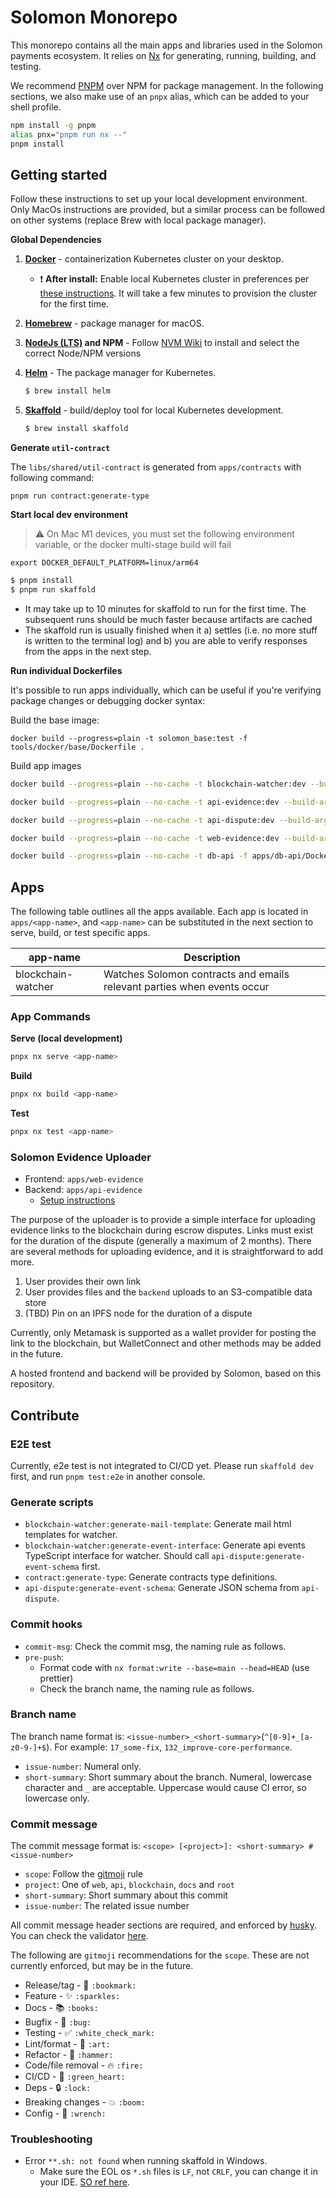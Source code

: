 # Solomon Monorepo

This monorepo contains all the main apps and libraries used in the Solomon payments ecosystem. It relies on [Nx](https://nx.dev) for generating, running, building, and testing.

We recommend [PNPM](https://pnpm.io/) over NPM for package management. In the following sections, we also make use of an `pnpx` alias, which can be added to your shell profile.

```bash
npm install -g pnpm
alias pnx="pnpm run nx --"
pnpm install
```

## Getting started

Follow these instructions to set up your local development environment. Only MacOs instructions are provided, but a similar process can be followed on other systems (replace Brew with local package manager).

**Global Dependencies**

1. **[Docker](https://www.docker.com/products/docker-desktop)** - containerization Kubernetes cluster on your desktop.
   - :exclamation: **After install:** Enable local Kubernetes cluster in preferences per [these instructions](https://docs.docker.com/desktop/kubernetes/#enable-kubernetes).
     It will take a few minutes to provision the cluster for the first time.
2. **[Homebrew](https://brew.sh/)** - package manager for macOS.
3. **[NodeJs (LTS)](https://nodejs.org/docs/latest-v14.x/api/index.html) and NPM** -
   Follow [NVM Wiki](https://github.com/SolomonDefi/solomon-monorepo/wiki/NVM) to install
   and select the correct Node/NPM versions
4. **[Helm](https://helm.sh/)** - The package manager for Kubernetes.

   ```sh
   $ brew install helm
   ```

5. **[Skaffold](https://skaffold.dev/)** - build/deploy tool for local Kubernetes development.

   ```sh
   $ brew install skaffold
   ```

**Generate `util-contract`**

The `libs/shared/util-contract` is generated from `apps/contracts` with following command:

```shell
pnpm run contract:generate-type
```

**Start local dev environment**

> :warning: On Mac M1 devices, you must set the following environment variable, or the docker multi-stage build will fail

```
export DOCKER_DEFAULT_PLATFORM=linux/arm64
```

```sh
$ pnpm install
$ pnpm run skaffold
```

- It may take up to 10 minutes for skaffold to run for the first time. The subsequent runs
  should be much faster because artifacts are cached
- The skaffold run is usually finished when it a) settles (i.e. no more stuff is
  written to the terminal log) and b) you are able to verify responses from the
  apps in the next step.

**Run individual Dockerfiles**

It's possible to run apps individually, which can be useful if you're verifying package changes or debugging docker syntax:

Build the base image:

```
docker build --progress=plain -t solomon_base:test -f tools/docker/base/Dockerfile .
```

Build app images

```bash
docker build --progress=plain --no-cache -t blockchain-watcher:dev --build-arg SOLOMON_BASE=solomon_base:test -f apps/blockchain-watcher/Dockerfile --target=dev .

docker build --progress=plain --no-cache -t api-evidence:dev --build-arg SOLOMON_BASE=solomon_base:test -f apps/api-evidence/Dockerfile --target=dev .

docker build --progress=plain --no-cache -t api-dispute:dev --build-arg SOLOMON_BASE=solomon_base:test -f apps/api-dispute/Dockerfile --target=dev .

docker build --progress=plain --no-cache -t web-evidence:dev --build-arg SOLOMON_BASE=solomon_base:test -f apps/web-evidence/Dockerfile --target=dev .

docker build --progress=plain --no-cache -t db-api -f apps/db-api/Dockerfile .
```

## Apps

The following table outlines all the apps available. Each app is located in `apps/<app-name>`, and `<app-name>` can be substituted in the next section to serve, build, or test specific apps.

| app-name           | Description                                                             |
| ------------------ | ----------------------------------------------------------------------- |
| blockchain-watcher | Watches Solomon contracts and emails relevant parties when events occur |

### App Commands

**Serve (local development)**

```bash
pnpx nx serve <app-name>
```

**Build**

```bash
pnpx nx build <app-name>
```

**Test**

```bash
pnpx nx test <app-name>
```

### Solomon Evidence Uploader

- Frontend: `apps/web-evidence`
- Backend: `apps/api-evidence`
  - [Setup instructions](./apps/api-evidence)

The purpose of the uploader is to provide a simple interface for uploading evidence links to the blockchain during escrow disputes. Links must exist for the duration of the dispute (generally a maximum of 2 months). There are several methods for uploading evidence, and it is straightforward to add more.

1. User provides their own link
2. User provides files and the `backend` uploads to an S3-compatible data store
3. (TBD) Pin on an IPFS node for the duration of a dispute

Currently, only Metamask is supported as a wallet provider for posting the link to the blockchain, but WalletConnect and other methods may be added in the future.

A hosted frontend and backend will be provided by Solomon, based on this repository.

## Contribute

### E2E test

Currently, e2e test is not integrated to CI/CD yet. Please run `skaffold dev` first, and run `pnpm test:e2e` in another console.

### Generate scripts

- `blockchain-watcher:generate-mail-template`: Generate mail html templates for watcher.
- `blockchain-watcher:generate-event-interface`: Generate api events TypeScript interface for watcher. Should call `api-dispute:generate-event-schema` first.
- `contract:generate-type`: Generate contracts type definitions.
- `api-dispute:generate-event-schema`: Generate JSON schema from `api-dispute`.

### Commit hooks

- `commit-msg`: Check the commit msg, the naming rule as follows.
- `pre-push`:
  - Format code with `nx format:write --base=main --head=HEAD` (use prettier)
  - Check the branch name, the naming rule as follows.

### Branch name

The branch name format is: `<issue-number>_<short-summary>`(`^[0-9]+_[a-z0-9-]+$`). For example: `17_some-fix`, `132_improve-core-performance`.

- `issue-number`: Numeral only.
- `short-summary`: Short summary about the branch. Numeral, lowercase character and `_` are acceptable. Uppercase would cause CI error, so lowercase only.

### Commit message

The commit message format is: `<scope> [<project>]: <short-summary> #<issue-number>`

- `scope`: Follow the [gitmoji](https://gitmoji.dev/) rule
- `project`: One of `web`, `api`, `blockchain`, `docs` and `root`
- `short-summary`: Short summary about this commit
- `issue-number`: The related issue number

All commit message header sections are required, and enforced by [husky](https://github.com/typicode/husky).
You can check the validator [here](/tools/scripts/checkCommitMsg.ts).

The following are `gitmoji` recommendations for the `scope`. These are not currently enforced, but may be in the future.

- Release/tag - :bookmark: `:bookmark:`
- Feature - :sparkles: `:sparkles:`
- Docs - :books: `:books:`
- Bugfix - :bug: `:bug:`
- Testing - :white_check_mark: `:white_check_mark:`
- Lint/format - :art: `:art:`
- Refactor - :hammer: `:hammer:`
- Code/file removal - :fire: `:fire:`
- CI/CD - :green_heart: `:green_heart:`
- Deps - :lock: `:lock:`
- Breaking changes - :boom: `:boom:`
- Config - :wrench: `:wrench:`

### Troubleshooting

- Error `**.sh: not found` when running skaffold in Windows.
  - Make sure the EOL os `*.sh` files is `LF`, not `CRLF`, you can change it in your IDE. [SO ref here](https://stackoverflow.com/questions/40487747/trying-to-build-a-docker-container-start-sh-not-found).
